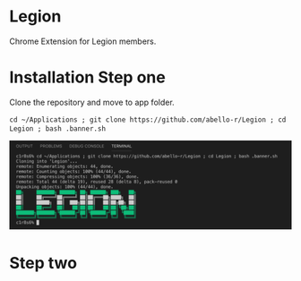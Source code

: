 # Legion
Chrome Extension for Legion members.

# Installation Step one

Clone the repository and move to app folder.

````
cd ~/Applications ; git clone https://github.com/abello-r/Legion ; cd Legion ; bash .banner.sh
````
<img src="https://github.com/abello-r/Legion/blob/master/srcs/prompt.png">

# Step two
